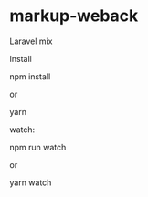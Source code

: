 # markup-weback
Laravel mix

Install

npm install

or

yarn



watch:

npm run watch

or

yarn watch
